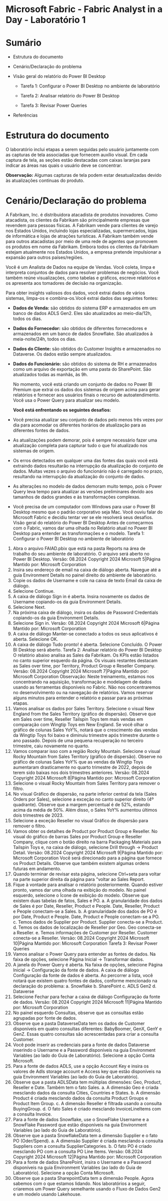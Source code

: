 
# Microsoft Fabric - Fabric Analyst in a Day - Laboratório 1

# Sumário 

- Estrutura do documento

- Cenário/Declaração do problema 

- Visão geral do relatório do Power BI Desktop 

  - Tarefa 1: Configurar o Power BI Desktop no ambiente de laboratório 
  
  - Tarefa 2: Analisar relatório do Power BI Desktop 
  
  - Tarefa 3: Revisar Power Queries 

- Referências

# Estrutura do documento

O laboratório inclui etapas a serem seguidas pelo usuário juntamente com as capturas de tela 
associadas que fornecem auxílio visual. Em cada captura de tela, as seções estão destacadas com 
caixas laranjas para indicar as áreas nas quais o usuário deve se concentrar.

**Observação:** Algumas capturas de tela podem estar desatualizadas devido às atualizações contínuas 
do produto.

# Cenário/Declaração do problema

A Fabrikam, Inc. é distribuidora atacadista de produtos inovadores. Como atacadista, os clientes da Fabrikam são principalmente empresas que revendem para pessoas físicas. A Fabrikam vende para clientes de varejo nos Estados Unidos, incluindo lojas especializadas, supermercados, lojas de informática e lojas de atrações turísticas. A Fabrikam também vende para outros atacadistas por meio de uma rede de agentes que promovem os produtos em nome da Fabrikam. Embora todos 
os clientes da Fabrikam estejam atualmente nos Estados Unidos, a empresa pretende impulsionar a expansão para outros países/regiões.

Você é um Analista de Dados na equipe de Vendas. Você coleta, limpa e interpreta conjuntos de dados para resolver problemas de negócios. Você também reúne visualizações, como tabelas e 
gráficos, escreve relatórios e os apresenta aos tomadores de decisão na organização.

Para obter insights valiosos dos dados, você extrai dados de vários sistemas, limpa-os e combina-os.Você extrai dados das seguintes fontes:

- **Dados de Venda:** são obtidos do sistema ERP e armazenados em um banco de dados ADLS 
Gen2. Eles são atualizados ao meio-dia/12h, todos os dias.

- **Dados do Fornecedor:** são obtidos de diferentes fornecedores e armazenados em um banco 
de dados Snowflake. São atualizados à meia-noite/24h, todos os dias.
- **Dados do Cliente:** são obtidos do Customer Insights e armazenados no Dataverse. Os dados 
estão sempre atualizados.

- **Dados do Funcionário:** são obtidos do sistema de RH e armazenados como um arquivo de 
exportação em uma pasta do SharePoint. São atualizados todas as manhãs, às 9h. 

    

   No momento, você está criando um conjunto de dados no Power BI Premium que extrai os dados dos sistemas de origem acima para gerar relatórios e fornecer aos usuários finais o recurso de autoatendimento. Você usa o Power Query para atualizar seu modelo. 

  **Você está enfrentando os seguintes desafios:**

- Você precisa atualizar seu conjunto de dados pelo menos três vezes por dia para acomodar os diferentes horários de atualização para as diferentes fontes de dados.

- As atualizações podem demorar, pois é sempre necessário fazer uma atualização completa para capturar tudo o que foi atualizado nos sistemas de origem.

- Os erros detectados em qualquer uma das fontes das quais você está extraindo dados resultarão na interrupção da atualização do conjunto de dados. Muitas vezes o arquivo do 
funcionário não é carregado no prazo, resultando na interrupção da atualização do conjunto de dados. 

- As alterações no modelo de dados demoram muito tempo, pois o Power Query leva tempo para atualizar as versões preliminares devido aos tamanhos de dados grandes e às 
transformações complexas. 

- Você precisa de um computador com Windows para usar o Power BI Desktop mesmo que o padrão corporativo seja Mac.
Você ouviu falar do Microsoft Fabric e decidiu tentar ver se ele resolverá seus desafios.
Visão geral do relatório do Power BI Desktop
Antes de começarmos com o Fabric, vamos dar uma olhada no Relatório atual no Power BI Desktop 
para entender as transformações e o modelo.
Tarefa 1: Configurar o Power BI Desktop no ambiente de laboratório
1. Abra o arquivo FAIAD.pbix que está na pasta Reports na área de trabalho do seu ambiente de 
laboratório. O arquivo será aberto no Power BI Desktop.
Versão: 08.2024 Copyright 2024 Microsoft 5|Página 
Mantido por: Microsoft Corporation
2. Insira seu endereço de email na caixa de diálogo aberta. Navegue até a guia Environment Details
no painel direito do ambiente de laboratório.
3. Copie os dados de Username e cole na caixa de texto Email da caixa de diálogo.
4. Selecione Continue.
5. A caixa de diálogo Sign in é aberta. Insira novamente os dados de Username copiando-os da guia 
Environment Details.
6. Selecione Next.
7. Na próxima caixa de diálogo, insira os dados de Password Credentials copiando-os da guia 
Environment Details.
8. Selecione Sign in.
Versão: 08.2024 Copyright 2024 Microsoft 6|Página 
Mantido por: Microsoft Corporation
9. A caixa de diálogo Manter-se conectado a todos os seus aplicativos é aberta. Selecione OK.
10. A caixa de diálogo Tudo pronto! é aberta. Selecione Concluído.
O Power BI Desktop será aberto.
Tarefa 2: Analisar relatório do Power BI Desktop
O relatório abaixo analisa as Sales da Fabrikam. Os KPIs estão listados no canto superior esquerdo da 
página. Os visuais restantes destacam as Sales over time, por Territory, Product Group e Reseller 
Company. 
Versão: 08.2024 Copyright 2024 Microsoft 7|Página 
Mantido por: Microsoft Corporation
Observação: Neste treinamento, estamos nos concentrando na aquisição, transformação e 
modelagem de dados usando as ferramentas disponíveis no Fabric. Não nos concentraremos no 
desenvolvimento ou na navegação de relatórios. Vamos reservar alguns minutos para entender 
o relatório e passar para as próximas etapas.
1. Vamos analisar os dados por Sales Territory. Selecione o visual New England from the Sales 
Territory (gráfico de dispersão). Observe que em Sales over time, Reseller Tailspin Toys tem mais 
vendas em comparação com Wingtip Toys em New England. Se você olhar o gráfico de colunas 
Sales YoY%, notará que o crescimento das vendas da Wingtip Toys foi baixo e diminuiu trimestre 
após trimestre durante o ano passado. Depois de uma pequena recuperação no terceiro 
trimestre, caiu novamente no quarto. 
2. Vamos comparar isso com a região Rocky Mountain. Selecione o visual Rocky Mountain from 
Sales Territory (gráfico de dispersão). Observe no gráfico de colunas Sales YoY% que as vendas da 
Wingtip Toys aumentaram drasticamente no quarto trimestre de 2022, depois de terem sido 
baixas nos dois trimestres anteriores.
Versão: 08.2024 Copyright 2024 Microsoft 8|Página 
Mantido por: Microsoft Corporation
3. Selecione o visual Rocky Mountain from Sales Territory para remover o filtro.
4. No visual Gráfico de dispersão, na parte inferior central da tela (Sales Orders por Sales), selecione 
a exceção no canto superior direito (4º quadrante). Observe que a margem percentual é de 52%, 
estando acima da média de 50%. Além disso, o Sales YoY% aumentou últimos dois trimestres 
de 2023.
5. Selecione a exceção Reseller no visual Gráfico de dispersão para remover o filtro.
6. Vamos obter os detalhes de Product por Product Group e Reseller. No visual do gráfico de barras 
Sales por Product Group e Reseller Company, clique com o botão direito na barra Packaging 
Materials para Tailspin Toys e, na caixa de diálogo, selecione Drill through -> Product Detail.
Versão: 08.2024 Copyright 2024 Microsoft 9|Página 
Mantido por: Microsoft Corporation
Você será direcionado para a página que fornece os Product Details. Observe que também existem 
algumas ordens futuras em andamento.
7. Quando terminar de revisar esta página, selecione Ctrl+seta para voltar na parte superior direita 
da página para "voltar ao Sales Report.
8. Fique à vontade para analisar o relatório posteriormente. Quando estiver pronto, vamos dar uma 
olhada na exibição do modelo. No painel esquerdo, selecione o Ícone de exibição do modelo. 
Observe que existem duas tabelas de fatos, Sales e PO. 
a. A granularidade dos dados de Sales é por Date, Reseller, Product e People. Date, Reseller, 
Product e People conectam-se a Sales.
b. A granularidade dos dados de PO é por Date, Product e People. Date, Product e People 
conectam-se a PO.
c. Temos dados de Supplier por Product. Supplier conecta-se a Product.
d. Temos os dados de localização de Reseller por Geo. Geo conecta-se a Reseller.
e. Temos informações de Customer por Reseller. Customer conecta-se a Reseller. 
Versão: 08.2024 Copyright 2024 Microsoft 10|Página 
Mantido por: Microsoft Corporation
Tarefa 3: Revisar Power Queries
1. Vamos analisar o Power Query para entender as fontes de dados. Na faixa de opções, selecione 
Página Inicial -> Transformar dados.
2. A janela do Power Query é aberta. Na faixa de opções, selecione Página Inicial -> Configuração 
da fonte de dados. A caixa de diálogo Configuração da fonte de dados é aberta. Ao percorrer a 
lista, você notará que existem quatro fontes de dados, conforme mencionado na declaração do 
problema:
a. Snowflake
b. SharePoint
c. ADLS Gen2
d. Dataverse
3. Selecione Fechar para fechar a caixa de diálogo Configuração da fonte de dados.
Versão: 08.2024 Copyright 2024 Microsoft 11|Página 
Mantido por: Microsoft Corporation
4. No painel esquerdo Consultas, observe que as consultas estão agrupadas por fonte de dados. 
5. Observe que a pasta DataverseData tem os dados de Customer disponíveis em quatro consultas 
diferentes: BabyBoomer, GenX, GenY e GenZ. Essas quatro consultas são acrescentadas para criar 
a consulta Customer.
6. Você pode inserir as credenciais para a fonte de dados Dataverse inserindo o Username e a 
Password disponíveis na guia Environment Variables (ao lado do Guia de Laboratório). Selecione 
a opção Conta Microsoft.
7. Para a fonte de dados ADLS, use a opção Account Key e insira os valores de Adls storage account
e Access key que estão disponíveis na guia Environment Variables (ao lado do Guia de 
Laboratório).
8. Observe que a pasta ADLSData tem múltiplas dimensões: Geo, Product, Reseller e Date. Também 
tem o fato Sales. 
a. A dimensão Geo é criada mesclando dados da consulta Cities, Countries e States. 
b. A dimensão Product é criada mesclando dados da consulta Product Groups e Product 
Item Group.
c. A dimensão Reseller é filtrada usando a consulta BuyingGroup.
d. O fato Sales é criado mesclando InvoiceLineItems com a consulta Invoice.
9. Para a fonte de dados Snowflake, use o SnowFlake Username e a SnowFlake Password que 
estão disponíveis na guia Environment Variables (ao lado do Guia de Laboratório).
10. Observe que a pasta SnowflakeData tem a dimensão Supplier e o fato PO (Oder/Spend).
a. A dimensão Supplier é criada mesclando a consulta Suppliers com a consulta 
SupplierCategories.
b. O fato PO é criado mesclando PO com a consulta PO Line Items.
Versão: 08.2024 Copyright 2024 Microsoft 12|Página 
Mantido por: Microsoft Corporation
11. Para a fonte de dados SharePoint, insira o Username e a Password disponíveis na guia 
Environment Variables (ao lado do Guia de Laboratório). Selecione a opção Conta Microsoft.
12. Observe que a pasta SharepointData tem a dimensão People.
Agora sabemos com o que estamos lidando. Nos laboratórios a seguir, criaremos um Power Query 
semelhante usando o Fluxo de Dados Gen2 e um modelo usando Lakehouse.

